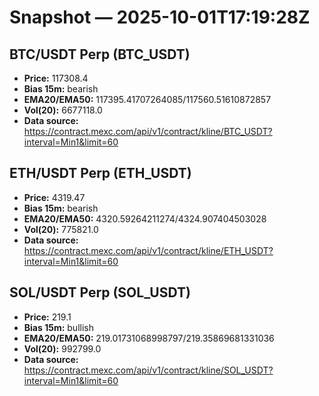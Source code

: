 # Snapshot — 2025-10-01T17:19:28Z

## BTC/USDT Perp (BTC_USDT)
- **Price:** 117308.4
- **Bias 15m:** bearish
- **EMA20/EMA50:** 117395.41707264085/117560.51610872857
- **Vol(20):** 6677118.0
- **Data source:** https://contract.mexc.com/api/v1/contract/kline/BTC_USDT?interval=Min1&limit=60

## ETH/USDT Perp (ETH_USDT)
- **Price:** 4319.47
- **Bias 15m:** bearish
- **EMA20/EMA50:** 4320.59264211274/4324.907404503028
- **Vol(20):** 775821.0
- **Data source:** https://contract.mexc.com/api/v1/contract/kline/ETH_USDT?interval=Min1&limit=60

## SOL/USDT Perp (SOL_USDT)
- **Price:** 219.1
- **Bias 15m:** bullish
- **EMA20/EMA50:** 219.01731068998797/219.35869681331036
- **Vol(20):** 992799.0
- **Data source:** https://contract.mexc.com/api/v1/contract/kline/SOL_USDT?interval=Min1&limit=60
